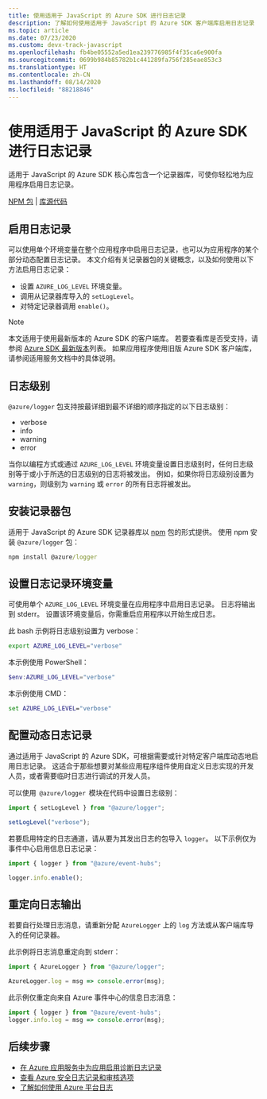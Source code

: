 ```yaml
---
title: 使用适用于 JavaScript 的 Azure SDK 进行日志记录
description: 了解如何使用适用于 JavaScript 的 Azure SDK 客户端库启用日志记录
ms.topic: article
ms.date: 07/23/2020
ms.custom: devx-track-javascript
ms.openlocfilehash: fb4be05552a5ed1ea239776985f4f35ca6e900fa
ms.sourcegitcommit: 0699b984b85782b1c441289fa756f285eae853c3
ms.translationtype: HT
ms.contentlocale: zh-CN
ms.lasthandoff: 08/14/2020
ms.locfileid: "88218846"
---
```

# <a name="logging-with-the-azure-sdk-for-javascript"></a>使用适用于 JavaScript 的 Azure SDK 进行日志记录

适用于 JavaScript 的 Azure SDK 核心库包含一个记录器库，可使你轻松地为应用程序启用日志记录。 

[NPM 包](https://www.npmjs.com/package/@azure/logger) | [库源代码](https://github.com/Azure/azure-sdk-for-js/tree/master/sdk/core/logger)

## <a name="enable-logging"></a>启用日志记录

可以使用单个环境变量在整个应用程序中启用日志记录，也可以为应用程序的某个部分动态配置日志记录。 本文介绍有关记录器包的关键概念，以及如何使用以下方法启用日志记录：

- 设置 `AZURE_LOG_LEVEL` 环境变量。
- 调用从记录器库导入的 `setLogLevel`。
- 对特定记录器调用 `enable()`。

> [!NOTE]
> 本文适用于使用最新版本的 Azure SDK 的客户端库。 若要查看库是否受支持，请参阅 [Azure SDK 最新版本](https://azure.github.io/azure-sdk/releases/latest/index.html#javascript)列表。 如果应用程序使用旧版 Azure SDK 客户端库，请参阅适用服务文档中的具体说明。

## <a name="log-levels"></a>日志级别

`@azure/logger` 包支持按最详细到最不详细的顺序指定的以下日志级别：

- verbose
- info
- warning
- error

当你以编程方式或通过 `AZURE_LOG_LEVEL` 环境变量设置日志级别时，任何日志级别等于或小于所选的日志级别的日志将被发出。 例如，如果你将日志级别设置为 `warning`，则级别为 `warning` 或 `error` 的所有日志将被发出。

## <a name="install-the-logger-package"></a>安装记录器包

适用于 JavaScript 的 Azure SDK 记录器库以 [npm](https://www.npmjs.com/) 包的形式提供。 使用 npm 安装 `@azure/logger` 包：

```cmd
npm install @azure/logger
```

## <a name="set-the-logging-environment-variable"></a>设置日志记录环境变量

可使用单个 `AZURE_LOG_LEVEL` 环境变量在应用程序中启用日志记录。 日志将输出到 stderr。 设置该环境变量后，你需重启应用程序以开始生成日志。

此 bash 示例将日志级别设置为 verbose：

```bash
export AZURE_LOG_LEVEL="verbose"
```

本示例使用 PowerShell：

```powershell
$env:AZURE_LOG_LEVEL="verbose"
```

本示例使用 CMD：

```cmd
set AZURE_LOG_LEVEL="verbose"
```

## <a name="configure-dynamic-logging"></a>配置动态日志记录

通过适用于 JavaScript 的 Azure SDK，可根据需要或针对特定客户端库动态地启用日志记录。 这适合于那些想要对某些应用程序组件使用自定义日志实现的开发人员，或者需要临时日志进行调试的开发人员。

可以使用  `@azure/logger`  模块在代码中设置日志级别：

```js
import { setLogLevel } from "@azure/logger";

setLogLevel("verbose");
```

若要启用特定的日志通道，请从要为其发出日志的包导入 `logger`。 以下示例仅为事件中心启用信息日志记录：

```js
import { logger } from "@azure/event-hubs";

logger.info.enable();
```

## <a name="redirect-log-output"></a>重定向日志输出

若要自行处理日志消息，请重新分配 `AzureLogger` 上的 `log` 方法或从客户端库导入的任何记录器。

此示例将日志消息重定向到 stderr：

```js
import { AzureLogger } from "@azure/logger";

AzureLogger.log = msg => console.error(msg);
```

此示例仅重定向来自 Azure 事件中心的信息日志消息：

```js
import { logger } from "@azure/event-hubs";
logger.info.log = msg => console.error(msg);
```

## <a name="next-steps"></a>后续步骤

- [在 Azure 应用服务中为应用启用诊断日志记录](/azure/app-service/troubleshoot-diagnostic-logs)
- [查看 Azure 安全日志记录和审核选项](/azure/security/fundamentals/log-audit)
- [了解如何使用 Azure 平台日志](/azure/azure-monitor/platform/platform-logs-overview)